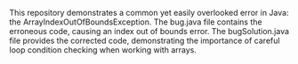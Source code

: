 This repository demonstrates a common yet easily overlooked error in Java: the ArrayIndexOutOfBoundsException. The bug.java file contains the erroneous code, causing an index out of bounds error. The bugSolution.java file provides the corrected code, demonstrating the importance of careful loop condition checking when working with arrays.